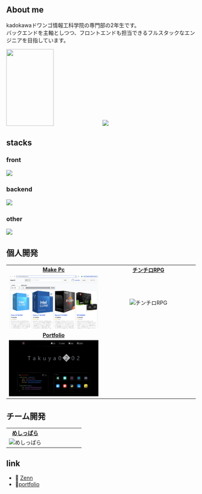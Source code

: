## About me
kadokawaドワンゴ情報工科学院の専門部の2年生です。<br>
バックエンドを主軸としつつ、フロントエンドも担当できるフルスタックなエンジニアを目指しています。<br>
<p float="left">
  <img width="50%" height="204px" src="https://github-readme-stats.vercel.app/api/top-langs?username=Takuya0202&theme=vue-dark&layout=compact"></img>
  <img width="48%" src="https://github-readme-stats.vercel.app/api?username=Takuya0202&show_icons=true&theme=vue-dark"></img>
</p>

## stacks
### front
![](https://skillicons.dev/icons?i=html,css,js,ts,tailwindcss,react,nextjs,vite)
### backend
![](https://skillicons.dev/icons?i=python,php,java,django,fastapi,laravel,supabase,cloudflare,workers)
### other
![](https://skillicons.dev/icons?i=docker,mysql,postgresql,git,github,markdown,vscode,figma,swagger)

## 個人開発
<table width="100%">
  <tr>
    <td align="center" width="50%">
      <a href="https://github.com/Takuya0202/make_pc" target="_blank"><strong>Make Pc</strong></a>
    </td>
    <td align="center" width="50%">
      <a href="https://github.com/Takuya0202/tintiro_rpg" target="_blank"><strong>チンチロRPG</strong></a>
    </td>
  </tr>
  <tr>
    <td align="center">
      <img src="https://raw.githubusercontent.com/Takuya0202/make_pc/main/readme-images/app/parts/index.png" alt="Make Pc" width="100%"/>
    </td>
    <td align="center">
      <img src="https://raw.githubusercontent.com/Takuya0202/tintiro_rpg/main/readme-images/hard.png" alt="チンチロRPG" width="100%"/>
    </td>
  </tr>
  <tr>
    <td align="center" width="50%">
      <a href="https://github.com/Takuya0202/Takuya0202.github.io" target="_blank"><strong>Portfolio</strong></a>
    </td>
    <td align="center" width="50%"></td>
  </tr>
  <tr>
    <td align="center">
      <img src="https://raw.githubusercontent.com/Takuya0202/Takuya0202.github.io/main/preview.png" alt="Make Pc" width="100%"/>
    </td>
    <td align="center"></td>
  </tr>
</table>

## チーム開発
<table width="100%">
  <tr>
    <td align="center" width="50%">
      <a href="https://github.com/Takuya0202/meshiltupara" target="_blank"><strong>めしっぱら</strong></a>
    </td>
    <td width="50%"></td>
  </tr>
  <tr>
    <td align="center">
      <img src="https://raw.githubusercontent.com/Takuya0202/meshiltupara/main/readme-images/top.png" alt="めしっぱら" width="100%"/>
    </td>
    <td></td>
  </tr>
</table>


## link
- 📝 [Zenn](https://zenn.dev/amethyst)
-  📌[portfolio](https://takuya0202.github.io/)
